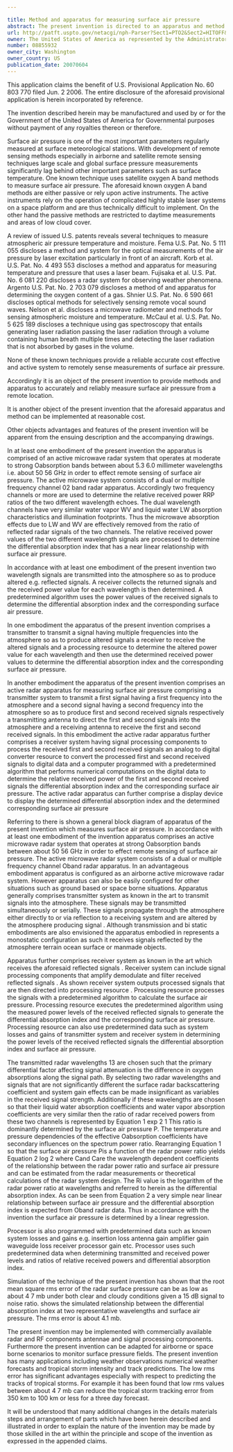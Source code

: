```yaml
---

title: Method and apparatus for measuring surface air pressure
abstract: The present invention is directed to an apparatus and method for remotely measuring surface air pressure. In one embodiment, the method of the present invention utilizes the steps of transmitting a signal having multiple frequencies into the atmosphere, measuring the transmitted/reflected signal to determine the relative received power level of each frequency and then determining the surface air pressure based upon the attenuation of the transmitted frequencies.
url: http://patft.uspto.gov/netacgi/nph-Parser?Sect1=PTO2&Sect2=HITOFF&p=1&u=%2Fnetahtml%2FPTO%2Fsearch-adv.htm&r=1&f=G&l=50&d=PALL&S1=08855932&OS=08855932&RS=08855932
owner: The United States of America as represented by the Administrator of the National Aeronautics and Space Administration
number: 08855932
owner_city: Washington
owner_country: US
publication_date: 20070604
---
```

This application claims the benefit of U.S. Provisional Application No. 60 803 770 filed Jun. 2 2006. The entire disclosure of the aforesaid provisional application is herein incorporated by reference.

The invention described herein may be manufactured and used by or for the Government of the United States of America for Governmental purposes without payment of any royalties thereon or therefore.

Surface air pressure is one of the most important parameters regularly measured at surface meteorological stations. With development of remote sensing methods especially in airborne and satellite remote sensing techniques large scale and global surface pressure measurements significantly lag behind other important parameters such as surface temperature. One known technique uses satellite oxygen A band methods to measure surface air pressure. The aforesaid known oxygen A band methods are either passive or rely upon active instruments. The active instruments rely on the operation of complicated highly stable laser systems on a space platform and are thus technically difficult to implement. On the other hand the passive methods are restricted to daytime measurements and areas of low cloud cover.

A review of issued U.S. patents reveals several techniques to measure atmospheric air pressure temperature and moisture. Fema U.S. Pat. No. 5 111 055 discloses a method and system for the optical measurements of the air pressure by laser excitation particularly in front of an aircraft. Korb et al. U.S. Pat. No. 4 493 553 discloses a method and apparatus for measuring temperature and pressure that uses a laser beam. Fujisaka et al. U.S. Pat. No. 6 081 220 discloses a radar system for observing weather phenomena. Argento U.S. Pat. No. 2 703 079 discloses a method of and apparatus for determining the oxygen content of a gas. Shnier U.S. Pat. No. 6 590 661 discloses optical methods for selectively sensing remote vocal sound waves. Nelson et al. discloses a microwave radiometer and methods for sensing atmospheric moisture and temperature. McCaul et al. U.S. Pat. No. 5 625 189 discloses a technique using gas spectroscopy that entails generating laser radiation passing the laser radiation through a volume containing human breath multiple times and detecting the laser radiation that is not absorbed by gases in the volume.

None of these known techniques provide a reliable accurate cost effective and active system to remotely sense measurements of surface air pressure.

Accordingly it is an object of the present invention to provide methods and apparatus to accurately and reliably measure surface air pressure from a remote location.

It is another object of the present invention that the aforesaid apparatus and method can be implemented at reasonable cost.

Other objects advantages and features of the present invention will be apparent from the ensuing description and the accompanying drawings.

In at least one embodiment of the present invention the apparatus is comprised of an active microwave radar system that operates at moderate to strong Oabsorption bands between about 5.3 6.0 millimeter wavelengths i.e. about 50 56 GHz in order to effect remote sensing of surface air pressure. The active microwave system consists of a dual or multiple frequency channel 02 band radar apparatus. Accordingly two frequency channels or more are used to determine the relative received power RRP ratios of the two different wavelength echoes. The dual wavelength channels have very similar water vapor WV and liquid water LW absorption characteristics and illumination footprints. Thus the microwave absorption effects due to LW and WV are effectively removed from the ratio of reflected radar signals of the two channels. The relative received power values of the two different wavelength signals are processed to determine the differential absorption index that has a near linear relationship with surface air pressure.

In accordance with at least one embodiment of the present invention two wavelength signals are transmitted into the atmosphere so as to produce altered e.g. reflected signals. A receiver collects the returned signals and the received power value for each wavelength is then determined. A predetermined algorithm uses the power values of the received signals to determine the differential absorption index and the corresponding surface air pressure.

In one embodiment the apparatus of the present invention comprises a transmitter to transmit a signal having multiple frequencies into the atmosphere so as to produce altered signals a receiver to receive the altered signals and a processing resource to determine the altered power value for each wavelength and then use the determined received power values to determine the differential absorption index and the corresponding surface air pressure.

In another embodiment the apparatus of the present invention comprises an active radar apparatus for measuring surface air pressure comprising a transmitter system to transmit a first signal having a first frequency into the atmosphere and a second signal having a second frequency into the atmosphere so as to produce first and second received signals respectively a transmitting antenna to direct the first and second signals into the atmosphere and a receiving antenna to receive the first and second received signals. In this embodiment the active radar apparatus further comprises a receiver system having signal processing components to process the received first and second received signals an analog to digital converter resource to convert the processed first and second received signals to digital data and a computer programmed with a predetermined algorithm that performs numerical computations on the digital data to determine the relative received power of the first and second received signals the differential absorption index and the corresponding surface air pressure. The active radar apparatus can further comprise a display device to display the determined differential absorption index and the determined corresponding surface air pressure

Referring to there is shown a general block diagram of apparatus of the present invention which measures surface air pressure. In accordance with at least one embodiment of the invention apparatus comprises an active microwave radar system that operates at strong Oabsorption bands between about 50 56 GHz in order to effect remote sensing of surface air pressure. The active microwave radar system consists of a dual or multiple frequency channel Oband radar apparatus. In an advantageous embodiment apparatus is configured as an airborne active microwave radar system. However apparatus can also be easily configured for other situations such as ground based or space borne situations. Apparatus generally comprises transmitter system as known in the art to transmit signals into the atmosphere. These signals may be transmitted simultaneously or serially. These signals propagate through the atmosphere either directly to or via reflection to a receiving system and are altered by the atmosphere producing signal . Although transmission and bi static embodiments are also envisioned the apparatus embodied in represents a monostatic configuration as such it receives signals reflected by the atmosphere terrain ocean surface or manmade objects.

Apparatus further comprises receiver system as known in the art which receives the aforesaid reflected signals . Receiver system can include signal processing components that amplify demodulate and filter received reflected signals . As shown receiver system outputs processed signals that are then directed into processing resource . Processing resource processes the signals with a predetermined algorithm to calculate the surface air pressure. Processing resource executes the predetermined algorithm using the measured power levels of the received reflected signals to generate the differential absorption index and the corresponding surface air pressure. Processing resource can also use predetermined data such as system losses and gains of transmitter system and receiver system in determining the power levels of the received reflected signals the differential absorption index and surface air pressure.

The transmitted radar wavelengths 13 are chosen such that the primary differential factor affecting signal attenuation is the difference in oxygen absorptions along the signal path. By selecting two radar wavelengths and signals that are not significantly different the surface radar backscattering coefficient and system gain effects can be made insignificant as variables in the received signal strength. Additionally if these wavelengths are chosen so that their liquid water absorption coefficients and water vapor absorption coefficients are very similar then the ratio of radar received powers from these two channels is represented by Equation 1 exp 2 1 This ratio is dominantly determined by the surface air pressure P. The temperature and pressure dependencies of the effective Oabsorption coefficients have secondary influences on the spectrum power ratio. Rearranging Equation 1 so that the surface air pressure Pis a function of the radar power ratio yields Equation 2 log 2 where Cand Care the wavelength dependent coefficients of the relationship between the radar power ratio and surface air pressure and can be estimated from the radar measurements or theoretical calculations of the radar system design. The Ri value is the logarithm of the radar power ratio at wavelengths and referred to herein as the differential absorption index. As can be seen from Equation 2 a very simple near linear relationship between surface air pressure and the differential absorption index is expected from Oband radar data. Thus in accordance with the invention the surface air pressure is determined by a linear regression.

Processor is also programmed with predetermined data such as known system losses and gains e.g. insertion loss antenna gain amplifier gain waveguide loss receiver processor gain etc. Processor uses such predetermined data when determining transmitted and received power levels and ratios of relative received powers and differential absorption index.

Simulation of the technique of the present invention has shown that the root mean square rms error of the radar surface pressure can be as low as about 4 7 mb under both clear and cloudy conditions given a 15 dB signal to noise ratio. shows the simulated relationship between the differential absorption index at two representative wavelengths and surface air pressure. The rms error is about 4.1 mb.

The present invention may be implemented with commercially available radar and RF components antennae and signal processing components. Furthermore the present invention can be adapted for airborne or space borne scenarios to monitor surface pressure fields. The present invention has many applications including weather observations numerical weather forecasts and tropical storm intensity and track predictions. The low rms error has significant advantages especially with respect to predicting the tracks of tropical storms. For example it has been found that low rms values between about 4 7 mb can reduce the tropical storm tracking error from 350 km to 100 km or less for a three day forecast.

It will be understood that many additional changes in the details materials steps and arrangement of parts which have been herein described and illustrated in order to explain the nature of the invention may be made by those skilled in the art within the principle and scope of the invention as expressed in the appended claims.

